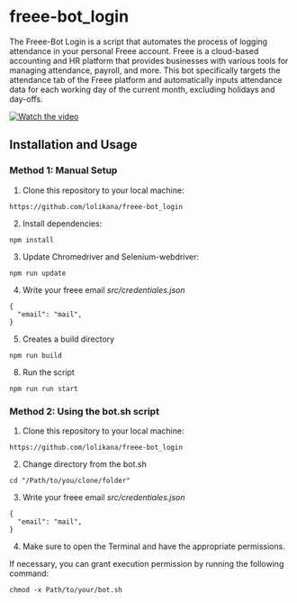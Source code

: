 # freee-bot_login

The Freee-Bot Login is a script that automates the process of logging attendance in your personal Freee account. Freee is a cloud-based accounting and HR platform that provides businesses with various tools for managing attendance, payroll, and more. This bot specifically targets the attendance tab of the Freee platform and automatically inputs attendance data for each working day of the current month, excluding holidays and day-offs.

[![Watch the video](https://img.youtube.com/vi/qne7spyey04/0.jpg)](https://www.youtube.com/watch?v=qne7spyey04)

## Installation and Usage

### Method 1: Manual Setup

1. Clone this repository to your local machine:

`https://github.com/lolikana/freee-bot_login`

2. Install dependencies:

`npm install`

3. Update Chromedriver and Selenium-webdriver:

`npm run update`

4. Write your freee email <i>src/credentiales.json</i> 

```
{
  "email": "mail",
}

```

5. Creates a build directory  

`npm run build`

8. Run the script

`npm run run start`


### Method 2: Using the bot.sh script

1. Clone this repository to your local machine:

`https://github.com/lolikana/freee-bot_login`

2. Change directory from the bot.sh

`cd "/Path/to/you/clone/folder"`

3. Write your freee email <i>src/credentiales.json</i> 

```
{
  "email": "mail",
}

```

4. Make sure to open the Terminal and have the appropriate permissions.

If necessary, you can grant execution permission by running the following command:

 `chmod -x Path/to/your/bot.sh` 
